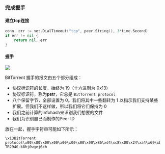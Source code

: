 ### 完成握手

#### 建立tcp连接
```go
conn, err := net.DialTimeout("tcp", peer.String(), 3*time.Second)
if err != nil {
    return nil, err
}
```

#### 握手
![](https://blog.jse.li/torrent/handshake.png)

BitTorrent 握手的报文由五个部分组成：

- 协议标识符的长度，始终为 19（十六进制为 0x13）
- 协议标识符，称为**pstr**，它总是 `BitTorrent protocol`
- 八个保留字节，全部设置为 0。我们将其中一些翻转为 1 以指示我们支持某些扩展。但我们不这样做，所以我们将它们保持为 0
- 我们之前计算的infohash来识别我们想要的文件
- 我们为识别自己而制作的Peer ID

放在一起，握手字符串可能如下所示：
```
\x13BitTorrent protocol\x00\x00\x00\x00\x00\x00\x00\x00\x86\xd4\xc8\x00\x24\xa4\x69\xbe\x4c\x50\xbc\x5a\x10\x2c\xf7\x17\x80\x31\x00\x74-TR2940-k8hj0wgej6ch
```